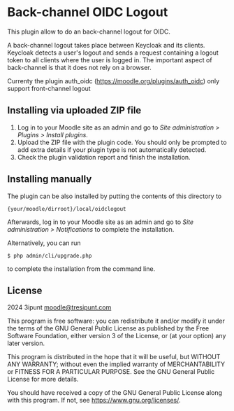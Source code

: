 # Back-channel OIDC Logout #

This plugin allow to do an back-channel logout for OIDC.

A back-channel logout takes place between Keycloak and its clients. 
Keycloak detects a user's logout and sends a request containing a logout token to all clients where the user is logged in. 
The important aspect of back-channel is that it does not rely on a browser.

Currenty the plugin auth_oidc (https://moodle.org/plugins/auth_oidc) only support front-channel logout

## Installing via uploaded ZIP file ##

1. Log in to your Moodle site as an admin and go to _Site administration >
   Plugins > Install plugins_.
2. Upload the ZIP file with the plugin code. You should only be prompted to add
   extra details if your plugin type is not automatically detected.
3. Check the plugin validation report and finish the installation.

## Installing manually ##

The plugin can be also installed by putting the contents of this directory to

    {your/moodle/dirroot}/local/oidclogout

Afterwards, log in to your Moodle site as an admin and go to _Site administration >
Notifications_ to complete the installation.

Alternatively, you can run

    $ php admin/cli/upgrade.php

to complete the installation from the command line.

## License ##

2024 3ipunt <moodle@tresipunt.com>

This program is free software: you can redistribute it and/or modify it under
the terms of the GNU General Public License as published by the Free Software
Foundation, either version 3 of the License, or (at your option) any later
version.

This program is distributed in the hope that it will be useful, but WITHOUT ANY
WARRANTY; without even the implied warranty of MERCHANTABILITY or FITNESS FOR A
PARTICULAR PURPOSE.  See the GNU General Public License for more details.

You should have received a copy of the GNU General Public License along with
this program.  If not, see <https://www.gnu.org/licenses/>.
